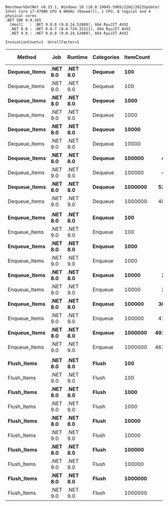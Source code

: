 ```

BenchmarkDotNet v0.15.1, Windows 10 (10.0.19045.5965/22H2/2022Update)
Intel Core i7-4790K CPU 4.00GHz (Haswell), 1 CPU, 8 logical and 4 physical cores
.NET SDK 9.0.101
  [Host]   : .NET 9.0.0 (9.0.24.52809), X64 RyuJIT AVX2
  .NET 8.0 : .NET 8.0.7 (8.0.724.31311), X64 RyuJIT AVX2
  .NET 9.0 : .NET 9.0.0 (9.0.24.52809), X64 RyuJIT AVX2

InvocationCount=1  UnrollFactor=1  

```
| Method        | Job      | Runtime  | Categories | ItemCount | Mean [ns]     | Error [ns]   | StdDev [ns]  | Median [ns]   | Gen0       | Gen1       | Gen2      | Allocated [B] |
|-------------- |--------- |--------- |----------- |---------- |--------------:|-------------:|-------------:|--------------:|-----------:|-----------:|----------:|--------------:|
| **Dequeue_Items** | **.NET 8.0** | **.NET 8.0** | **Dequeue**    | **100**       |      **15,423.1** |        **183.9** |        **153.6** |      **15,400.0** |     **0.0000** |     **0.0000** |    **0.0000** |           **400** |
| Dequeue_Items | .NET 9.0 | .NET 9.0 | Dequeue    | 100       |      14,738.7 |        267.7 |        408.8 |      14,600.0 |     0.0000 |     0.0000 |    0.0000 |           400 |
| **Dequeue_Items** | **.NET 8.0** | **.NET 8.0** | **Dequeue**    | **1000**      |     **140,091.8** |      **5,145.4** |     **15,009.3** |     **137,100.0** |     **0.0000** |     **0.0000** |    **0.0000** |           **688** |
| Dequeue_Items | .NET 9.0 | .NET 9.0 | Dequeue    | 1000      |     133,094.7 |      4,236.5 |     12,086.9 |     130,000.0 |     0.0000 |     0.0000 |    0.0000 |           688 |
| **Dequeue_Items** | **.NET 8.0** | **.NET 8.0** | **Dequeue**    | **10000**     |     **863,617.8** |     **17,253.1** |     **42,966.3** |     **853,900.0** |     **0.0000** |     **0.0000** |    **0.0000** |           **688** |
| Dequeue_Items | .NET 9.0 | .NET 9.0 | Dequeue    | 10000     |     891,841.5 |     17,766.5 |     37,085.2 |     883,800.0 |     0.0000 |     0.0000 |    0.0000 |           688 |
| **Dequeue_Items** | **.NET 8.0** | **.NET 8.0** | **Dequeue**    | **100000**    |   **4,753,298.8** |    **153,363.8** |    **406,699.0** |   **4,649,900.0** |     **0.0000** |     **0.0000** |    **0.0000** |           **688** |
| Dequeue_Items | .NET 9.0 | .NET 9.0 | Dequeue    | 100000    |   4,462,819.0 |    105,691.8 |    283,934.2 |   4,418,500.0 |     0.0000 |     0.0000 |    0.0000 |           688 |
| **Dequeue_Items** | **.NET 8.0** | **.NET 8.0** | **Dequeue**    | **1000000**   |  **52,388,834.4** |  **1,031,902.9** |  **2,391,592.1** |  **52,802,400.0** |     **0.0000** |     **0.0000** |    **0.0000** |           **784** |
| Dequeue_Items | .NET 9.0 | .NET 9.0 | Dequeue    | 1000000   |  48,880,963.0 |    949,294.2 |  2,500,820.9 |  49,821,300.0 |     0.0000 |     0.0000 |    0.0000 |           160 |
|               |          |          |            |           |               |              |              |               |            |            |           |               |
| **Enqueue_Items** | **.NET 8.0** | **.NET 8.0** | **Enqueue**    | **100**       |      **97,859.6** |      **2,561.3** |      **7,307.6** |      **94,750.0** |     **0.0000** |     **0.0000** |    **0.0000** |         **33200** |
| Enqueue_Items | .NET 9.0 | .NET 9.0 | Enqueue    | 100       |     112,613.7 |      3,128.9 |      8,977.3 |     109,500.0 |     0.0000 |     0.0000 |    0.0000 |         32912 |
| **Enqueue_Items** | **.NET 8.0** | **.NET 8.0** | **Enqueue**    | **1000**      |     **536,430.8** |     **15,000.9** |     **42,064.0** |     **527,200.0** |     **0.0000** |     **0.0000** |    **0.0000** |        **297488** |
| Enqueue_Items | .NET 9.0 | .NET 9.0 | Enqueue    | 1000      |     684,719.2 |     15,929.5 |     44,668.0 |     677,150.0 |     0.0000 |     0.0000 |    0.0000 |        297200 |
| **Enqueue_Items** | **.NET 8.0** | **.NET 8.0** | **Enqueue**    | **10000**     |   **2,552,111.8** |     **83,114.8** |    **235,782.9** |   **2,545,700.0** |     **0.0000** |     **0.0000** |    **0.0000** |       **2420048** |
| Enqueue_Items | .NET 9.0 | .NET 9.0 | Enqueue    | 10000     |   2,712,045.9 |     54,025.4 |    121,944.3 |   2,693,800.0 |     0.0000 |     0.0000 |    0.0000 |       2473488 |
| **Enqueue_Items** | **.NET 8.0** | **.NET 8.0** | **Enqueue**    | **100000**    |  **36,306,198.9** |  **1,857,919.0** |  **5,179,136.1** |  **35,235,200.0** |  **3000.0000** |  **1000.0000** |    **0.0000** |      **23803392** |
| Enqueue_Items | .NET 9.0 | .NET 9.0 | Enqueue    | 100000    |  41,421,023.0 |  2,800,572.8 |  8,257,552.8 |  38,535,050.0 |  3000.0000 |  1000.0000 |    0.0000 |      23802768 |
| **Enqueue_Items** | **.NET 8.0** | **.NET 8.0** | **Enqueue**    | **1000000**   | **491,006,851.1** | **12,987,015.7** | **37,052,689.2** | **484,099,700.0** | **31000.0000** | **16000.0000** | **2000.0000** |     **221717328** |
| Enqueue_Items | .NET 9.0 | .NET 9.0 | Enqueue    | 1000000   | 461,176,956.9 |  9,176,125.3 | 22,681,110.0 | 460,962,250.0 | 32000.0000 | 17000.0000 | 3000.0000 |     221741464 |
|               |          |          |            |           |               |              |              |               |            |            |           |               |
| **Flush_Items**   | **.NET 8.0** | **.NET 8.0** | **Flush**      | **100**       |      **24,107.3** |        **760.9** |      **2,017.7** |      **23,850.0** |     **0.0000** |     **0.0000** |    **0.0000** |          **5952** |
| Flush_Items   | .NET 9.0 | .NET 9.0 | Flush      | 100       |      24,551.2 |        675.4 |      1,814.4 |      24,600.0 |     0.0000 |     0.0000 |    0.0000 |          5952 |
| **Flush_Items**   | **.NET 8.0** | **.NET 8.0** | **Flush**      | **1000**      |      **24,237.1** |        **382.1** |        **627.8** |      **24,000.0** |     **0.0000** |     **0.0000** |    **0.0000** |          **5952** |
| Flush_Items   | .NET 9.0 | .NET 9.0 | Flush      | 1000      |      24,795.3 |        479.9 |        889.6 |      24,400.0 |     0.0000 |     0.0000 |    0.0000 |          5952 |
| **Flush_Items**   | **.NET 8.0** | **.NET 8.0** | **Flush**      | **10000**     |      **29,282.7** |      **2,598.5** |      **7,580.0** |      **25,300.0** |     **0.0000** |     **0.0000** |    **0.0000** |          **5952** |
| Flush_Items   | .NET 9.0 | .NET 9.0 | Flush      | 10000     |      29,250.5 |      2,262.6 |      6,564.1 |      25,900.0 |     0.0000 |     0.0000 |    0.0000 |          5952 |
| **Flush_Items**   | **.NET 8.0** | **.NET 8.0** | **Flush**      | **100000**    |      **66,790.8** |      **5,052.6** |     **14,738.6** |      **64,650.0** |     **0.0000** |     **0.0000** |    **0.0000** |          **5952** |
| Flush_Items   | .NET 9.0 | .NET 9.0 | Flush      | 100000    |      57,882.0 |      4,515.6 |     13,314.3 |      57,700.0 |     0.0000 |     0.0000 |    0.0000 |          5952 |
| **Flush_Items**   | **.NET 8.0** | **.NET 8.0** | **Flush**      | **1000000**   |      **82,624.7** |      **5,495.3** |     **15,943.0** |      **83,200.0** |     **0.0000** |     **0.0000** |    **0.0000** |          **5952** |
| Flush_Items   | .NET 9.0 | .NET 9.0 | Flush      | 1000000   |      88,056.0 |      6,045.1 |     17,824.2 |      89,350.0 |     0.0000 |     0.0000 |    0.0000 |          5328 |
